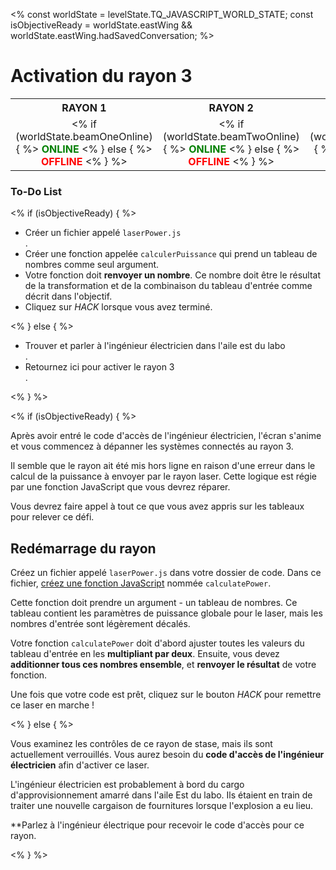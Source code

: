 <%
const worldState = levelState.TQ_JAVASCRIPT_WORLD_STATE;
const isObjectiveReady = worldState.eastWing &&
worldState.eastWing.hadSavedConversation;
%>

# Activation du rayon 3

<style>
table.lasers {
  margin-top: 10px;
}
table.lasers th, table.lasers td {
  text-align: center !important;
}
table.lasers td span {
  font-weight: bold;
}
table.lasers td span.on {
  color: green;
}
table.lasers td span.off {
  color: red;
}
</style>

<table class="lasers">
  <tr>
    <th>RAYON 1</th>
    <th>RAYON 2</th>
    <th>RAYON 3</th>
    <th>RAYON 4</th>
  </tr>
  <tr>
    <td>
      <% if (worldState.beamOneOnline) { %>
        <span class="on">ONLINE</span>
      <% } else { %>
        <span class="off">OFFLINE</span>
      <% } %>
    </td>
    <td>
      <% if (worldState.beamTwoOnline) { %>
        <span class="on">ONLINE</span>
      <% } else { %>
        <span class="off">OFFLINE</span>
      <% } %>
    </td>
    <td>
      <% if (worldState.beamThreeOnline) { %>
        <span class="on">ONLINE</span>
      <% } else { %>
        <span class="off">OFFLINE</span>
      <% } %>
    </td>
    <td>
      <% if (worldState.beamFourOnline) { %>
        <span class="on">ONLINE</span>
      <% } else { %>
        <span class="off">OFFLINE</span>
      <% } %>
    </td>
  </tr>
</table>

<div class="aside">
<h3>To-Do List</h3>
<% 
if (isObjectiveReady) {
%>
<ul>
  <li>Créer un fichier appelé <code>laserPower.js</code></li>.
  <li>Créer une fonction appelée <code>calculerPuissance</code> qui prend un tableau de nombres comme seul argument.</li>
  <li>Votre fonction doit <b>renvoyer un nombre</b>. Ce nombre doit être le résultat de la transformation et de la combinaison du tableau d'entrée comme décrit dans l'objectif.</li>
  <li>Cliquez sur <em>HACK</em> lorsque vous avez terminé.</li>
</ul>
<% } else { %>
<ul>
  <li>Trouver et parler à l'ingénieur électricien dans l'aile est du labo</li>.
  <li>Retournez ici pour activer le rayon 3</li>.
</ul>
<% } %>
</div>

<% if (isObjectiveReady) { %>

Après avoir entré le code d'accès de l'ingénieur électricien, l'écran s'anime et vous commencez à dépanner les systèmes connectés au rayon 3.

Il semble que le rayon ait été mis hors ligne en raison d'une erreur dans le calcul de la puissance à envoyer par le rayon laser. Cette logique est régie par une fonction JavaScript que vous devrez réparer.

Vous devrez faire appel à tout ce que vous avez appris sur les tableaux pour relever ce défi.

## Redémarrage du rayon

Créez un fichier appelé `laserPower.js` dans votre dossier de code. Dans ce fichier, [créez une fonction JavaScript](https://developer.mozilla.org/fr/docs/Web/JavaScript/Guide/Functions) nommée `calculatePower`.

Cette fonction doit prendre un argument - un tableau de nombres. Ce tableau contient les paramètres de puissance globale pour le laser, mais les nombres d'entrée sont légèrement décalés.

Votre fonction `calculatePower` doit d'abord ajuster toutes les valeurs du tableau d'entrée en les **multipliant par deux**. Ensuite, vous devez **additionner tous ces nombres ensemble**, et **renvoyer le résultat** de votre fonction.

Une fois que votre code est prêt, cliquez sur le bouton _HACK_ pour remettre ce laser en marche !

<% } else { %>

Vous examinez les contrôles de ce rayon de stase, mais ils sont actuellement verrouillés. Vous aurez besoin du **code d'accès de l'ingénieur électricien** afin d'activer ce laser.

L'ingénieur électricien est probablement à bord du cargo d'approvisionnement amarré dans l'aile Est du labo. Ils étaient en train de traiter une nouvelle cargaison de fournitures lorsque l'explosion a eu lieu.

**Parlez à l'ingénieur électrique pour recevoir le code d'accès pour ce rayon.

<% } %>
